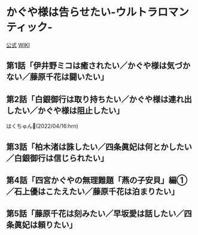 # かぐや様は告らせたい-ウルトラロマンティック-

[公式](https://kaguya.love/) 
[WIKI](https://ja.wikipedia.org/wiki/%E3%81%8B%E3%81%90%E3%82%84%E6%A7%98%E3%81%AF%E5%91%8A%E3%82%89%E3%81%9B%E3%81%9F%E3%81%84%E3%80%9C%E5%A4%A9%E6%89%8D%E3%81%9F%E3%81%A1%E3%81%AE%E6%81%8B%E6%84%9B%E9%A0%AD%E8%84%B3%E6%88%A6%E3%80%9C) 

## 第1話「伊井野ミコは癒されたい／かぐや様は気づかない／藤原千花は闘いたい」

## 第2話「白銀御行は取り持ちたい／かぐや様は連れ出したい／かぐや様は阻止したい」

はくちゅん:sneezing_face:(2022/04/16:hrn)

## 第3話「柏木渚は誅したい／四条眞妃は何とかしたい／白銀御行は信じられたい」

## 第4話「四宮かぐやの無理難題「燕の子安貝」編①／石上優はこたえたい／藤原千花は泊まりたい」

## 第5話「藤原千花は刻みたい／早坂愛は話したい／四条眞妃は頼りたい」
